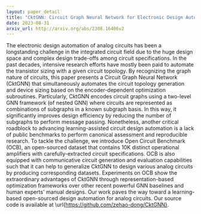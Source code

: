 ```yaml
---
layout: paper_detail
title: "CktGNN: Circuit Graph Neural Network for Electronic Design Automation"
date: 2023-08-31
arxiv_url: http://arxiv.org/abs/2308.16406v2
---
```


The electronic design automation of analog circuits has been a longstanding challenge in the integrated circuit field due to the huge design space and complex design trade-offs among circuit specifications. In the past decades, intensive research efforts have mostly been paid to automate the transistor sizing with a given circuit topology. By recognizing the graph nature of circuits, this paper presents a Circuit Graph Neural Network (CktGNN) that simultaneously automates the circuit topology generation and device sizing based on the encoder-dependent optimization subroutines. Particularly, CktGNN encodes circuit graphs using a two-level GNN framework (of nested GNN) where circuits are represented as combinations of subgraphs in a known subgraph basis. In this way, it significantly improves design efficiency by reducing the number of subgraphs to perform message passing. Nonetheless, another critical roadblock to advancing learning-assisted circuit design automation is a lack of public benchmarks to perform canonical assessment and reproducible research. To tackle the challenge, we introduce Open Circuit Benchmark (OCB), an open-sourced dataset that contains $10$K distinct operational amplifiers with carefully-extracted circuit specifications. OCB is also equipped with communicative circuit generation and evaluation capabilities such that it can help to generalize CktGNN to design various analog circuits by producing corresponding datasets. Experiments on OCB show the extraordinary advantages of CktGNN through representation-based optimization frameworks over other recent powerful GNN baselines and human experts' manual designs. Our work paves the way toward a learning-based open-sourced design automation for analog circuits. Our source code is available at \url{https://github.com/zehao-dong/CktGNN}.
